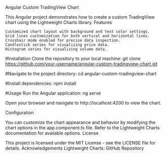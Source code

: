 Angular Custom TradingView Chart

This Angular project demonstrates how to create a custom TradingView chart using the Lightweight Charts library.
Features

    Customized chart layout with background and text color settings.
    Grid lines customization for both vertical and horizontal lines.
    Crosshair mode enabled for precise data inspection.
    Candlestick series for visualizing price data.
    Histogram series for visualizing volume data.
  #Installation
   Clone the repository to your local machine:
   git clone https://github.com/your-username/angular-custom-tradingview-chart.git
   
#Navigate to the project directory:
cd angular-custom-tradingview-chart

#Install dependencies:
npm install

#Usage
Run the Angular application:
ng serve

Open your browser and navigate to http://localhost:4200 to view the chart.

Configuration

You can customize the chart appearance and behavior by modifying the chart options in the app.component.ts file. Refer to the Lightweight Charts documentation for available options.
License

This project is licensed under the MIT License - see the LICENSE file for details.
Acknowledgements
Lightweight Charts: GitHub Repository



    

   
